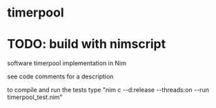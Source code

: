 # timerpool
# TODO: build with nimscript

software timerpool implementation in Nim

see code comments for a description

to compile and run the tests type
"nim c --d:release --threads:on --run timerpool_test.nim"